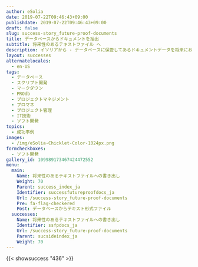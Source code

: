 ```yaml
---
author: eSolia
date: 2019-07-22T09:46:43+09:00
publishdate: 2019-07-22T09:46:43+09:00
draft: false
slug: success-story_future-proof-documents
title: データベースからドキュメントを抽出
subtitle: 将来性のあるテキストファイル へ
description: イソリアから - データベースに保管してあるドキュメントデータを将来においても有効なテキストファイルへ定期的に書き出しするスクリプト開発を行った。
layout: successes
alternatelocales:
  - en-US
tags:
  - データベース
  - スクリプト開発
  - マークダウン
  - PROdb
  - プロジェクトマネジメント
  - プロマネ
  - プロジェクト管理
  - IT技術
  - ソフト開発
topics:
  - 成功事例
images:  
  - /img/eSolia-Chicklet-Color-1024px.png
formcheckboxes:
  - ソフト開発
gallery_id: 109989173467424472552
menu:
  main:
    Name: 将来性のあるテキストファイルへの書き出し
    Weight: 70
    Parent: success_index_ja
    Identifier: successfutureproofdocs_ja
    Url: /success-story_future-proof-documents
    Pre: fa-flag-checkered
    Post: データベースからテキスト形式ファイル
  successes:
    Name: 将来性のあるテキストファイルへの書き出し
    Identifier: ssfpdocs_ja
    Url: /success-story_future-proof-documents
    Parent: sucsideindex_ja
    Weight: 70
---
```


{{< showsuccess "436" >}}
